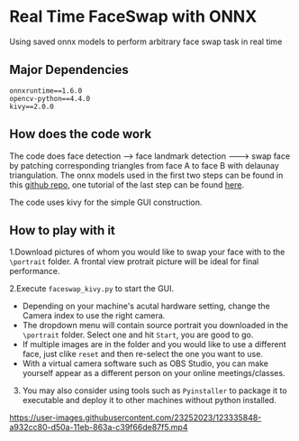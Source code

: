 # Real Time FaceSwap with ONNX 
 Using saved onnx models to perform arbitrary face swap task in real time

 ## Major Dependencies 
 ```
onnxruntime==1.6.0
opencv-python==4.4.0
kivy==2.0.0
```

## How does the code work
The code does face detection --> face landmark detection ---> swap face by patching corresponding triangles from face A to face B with delaunay triangulation.
The onnx models used in the first two steps can be found in this [github repo](https://github.com/ainrichman/Peppa-Facial-Landmark-PyTorch), one tutorial of the last step can be found [here](https://pysource.com/2019/05/28/face-swapping-explained-in-8-steps-opencv-with-python/). 

The code uses kivy for the simple GUI construction.

## How to play with it

1.Download pictures of whom you would like to swap your face with to the `\portrait` folder. A frontal view protrait picture will be ideal for final performance.   

2.Execute `faceswap_kivy.py` to start the GUI.  
 
   * Depending on your machine's acutal hardware setting, change the Camera index to use the right camera.
   * The dropdown menu will contain source portrait you downloaded in the `\portrait` folder. Select one and hit `Start`, you are good to go.
   * If multiple images are in the folder and you would like to use a different face, just clike `reset` and then re-select the one you want to use.
   * With a virtual camera software such as OBS Studio, you can make yourself appear as a different person on your online meetings/classes.
      
3. You may also consider using tools such as `Pyinstaller` to package it to executable and deploy it to other machines without python installed.



https://user-images.githubusercontent.com/23252023/123335848-a932cc80-d50a-11eb-863a-c39f66de87f5.mp4


